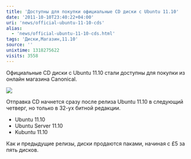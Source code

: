 ```yaml
---
title: 'Доступны для покупки официальные CD диски с Ubuntu 11.10'
date: '2011-10-10T23:40:22+04:00'
uri: 'news/official-ubuntu-11-10-cds'
alias: 
  - 'news/official-ubuntu-11-10-cds.html'
tags: 'Диски,Магазин,11.10'
source: ''
unixtime: 1318275622
visits: 3558
---
```

Официальные CD диски с Ubuntu 11.10 стали доступны для покупки из онлайн магазина Canonical.

[![](img/2011/10/10/23-00/1110-desktop-visual-6231894730-o.jpg)](img/2011/10/10/23-00/1110-desktop-visual-6231894730-o.jpg)

Отправка CD начнется сразу после релиза Ubuntu 11.10 в следующий четверг, но только в 32-ух битной редакции.

*   Ubuntu 11.10 
*   Ubuntu Server 11.10
*   Kubuntu 11.10

Как и предыдущие релизы, диски продаются паками, начиная с £5 за пять дисков.
